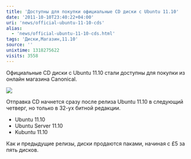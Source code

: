 ```yaml
---
title: 'Доступны для покупки официальные CD диски с Ubuntu 11.10'
date: '2011-10-10T23:40:22+04:00'
uri: 'news/official-ubuntu-11-10-cds'
alias: 
  - 'news/official-ubuntu-11-10-cds.html'
tags: 'Диски,Магазин,11.10'
source: ''
unixtime: 1318275622
visits: 3558
---
```

Официальные CD диски с Ubuntu 11.10 стали доступны для покупки из онлайн магазина Canonical.

[![](img/2011/10/10/23-00/1110-desktop-visual-6231894730-o.jpg)](img/2011/10/10/23-00/1110-desktop-visual-6231894730-o.jpg)

Отправка CD начнется сразу после релиза Ubuntu 11.10 в следующий четверг, но только в 32-ух битной редакции.

*   Ubuntu 11.10 
*   Ubuntu Server 11.10
*   Kubuntu 11.10

Как и предыдущие релизы, диски продаются паками, начиная с £5 за пять дисков.
